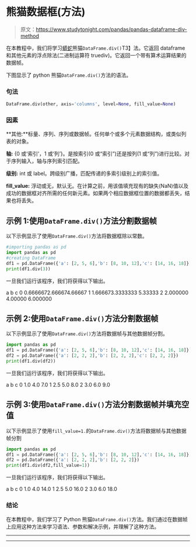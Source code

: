 # 熊猫数据框(方法)

> 原文：<https://www.studytonight.com/pandas/pandas-dataframe-div-method>

在本教程中，我们将学习[蟒蛇](https://www.studytonight.com/python/getting-started-with-python)熊猫`DataFrame.div()`T3】法。它返回 dataframe 和其他元素的浮点除法(二进制运算符 truediv)。它返回一个带有算术运算结果的数据帧。

下图显示了 python 熊猫`DataFrame.div()`方法的语法。

### 句法

```py
DataFrame.div(other, axis='columns', level=None, fill_value=None)
```

### 因素

**其他:**标量、序列、序列或数据帧。任何单个或多个元素数据结构，或类似列表的对象。

**轴:** {0 或‘索引’，1 或‘列’}。是按索引(0 或“索引”)还是按列(1 或“列”)进行比较。对于序列输入，轴与序列索引匹配。

**级别:** int 或 label。跨级别广播，匹配传递的多索引级别上的索引值。

**fill_value:** 浮动或无，默认无。在计算之前，用该值填充现有的缺失(NaN)值以及成功的数据框对齐所需的任何新元素。如果两个相应数据框位置的数据都丢失，结果也将丢失。

## 示例 1:使用`DataFrame.div()`方法分割数据帧

以下示例显示了使用`DataFrame.div()`方法将数据框除以常数。

```py
#importing pandas as pd
import pandas as pd
#creating DataFrame
df1 = pd.DataFrame({'a': [2, 5, 6],'b': [8, 10, 12],'c': [14, 16, 18]})
print(df1.div(3))
```

一旦我们运行该程序，我们将获得以下输出。

a b c
0 0.6666672.666674.66667
1 1.666673.3333333 5.33333
2 2.000000 4.00000 6.000000

## 示例 2:使用`DataFrame.div()`方法分割数据帧

以下示例显示了使用`DataFrame.div()`方法将数据帧与其他数据帧分割。

```py
import pandas as pd
df1 = pd.DataFrame({'a': [2, 5, 6],'b': [8, 10, 12],'c': [14, 16, 18]})
df2 = pd.DataFrame({'a': [2, 2, 2],'b': [2, 2, 2],'c': [2, 2, 2]})
print(df1.div(df2))
```

一旦我们运行该程序，我们将获得以下输出。

a b c
0 1.0 4.0 7.0
1 2.5 5.0 8.0
2 3.0 6.0 9.0

## 示例 3:使用`DataFrame.div()`方法分割数据帧并填充空值

以下示例显示了使用`fill_value=1.`的`DataFrame.div()`方法将数据帧与其他数据帧分割

```py
import pandas as pd
df1 = pd.DataFrame({'a': [2, 5, 6],'b': [8, 10, 12],'c': [14, 16, 18]})
df2 = pd.DataFrame({'a': [2, 2, 2],'b': [2, 2, 2]})
print(df1.div(df2,fill_value=1))
```

一旦我们运行该程序，我们将获得以下输出。

a b c
0 1.0 4.0 14.0
1 2.5 5.0 16.0
2 3.0 6.0 18.0

### 结论

在本教程中，我们学习了 Python 熊猫`DataFrame.div()`方法。我们通过在数据帧上应用这种方法来学习语法、参数和解决示例，并理解了这种方法。

* * *

* * *